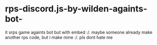 # rps-discord.js-by-wilden-againts-bot-
it srps game againts bot but with embed :/. maybe someone already make another rps code, but i make mine :/. pls dont hate me

